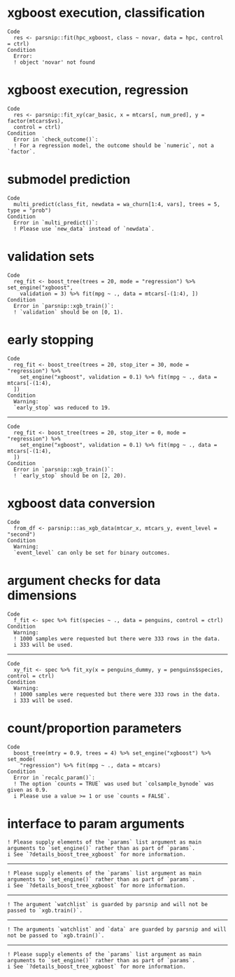 # xgboost execution, classification

    Code
      res <- parsnip::fit(hpc_xgboost, class ~ novar, data = hpc, control = ctrl)
    Condition
      Error:
      ! object 'novar' not found

# xgboost execution, regression

    Code
      res <- parsnip::fit_xy(car_basic, x = mtcars[, num_pred], y = factor(mtcars$vs),
      control = ctrl)
    Condition
      Error in `check_outcome()`:
      ! For a regression model, the outcome should be `numeric`, not a `factor`.

# submodel prediction

    Code
      multi_predict(class_fit, newdata = wa_churn[1:4, vars], trees = 5, type = "prob")
    Condition
      Error in `multi_predict()`:
      ! Please use `new_data` instead of `newdata`.

# validation sets

    Code
      reg_fit <- boost_tree(trees = 20, mode = "regression") %>% set_engine("xgboost",
        validation = 3) %>% fit(mpg ~ ., data = mtcars[-(1:4), ])
    Condition
      Error in `parsnip::xgb_train()`:
      ! `validation` should be on [0, 1).

# early stopping

    Code
      reg_fit <- boost_tree(trees = 20, stop_iter = 30, mode = "regression") %>%
        set_engine("xgboost", validation = 0.1) %>% fit(mpg ~ ., data = mtcars[-(1:4),
      ])
    Condition
      Warning:
      `early_stop` was reduced to 19.

---

    Code
      reg_fit <- boost_tree(trees = 20, stop_iter = 0, mode = "regression") %>%
        set_engine("xgboost", validation = 0.1) %>% fit(mpg ~ ., data = mtcars[-(1:4),
      ])
    Condition
      Error in `parsnip::xgb_train()`:
      ! `early_stop` should be on [2, 20).

# xgboost data conversion

    Code
      from_df <- parsnip:::as_xgb_data(mtcar_x, mtcars_y, event_level = "second")
    Condition
      Warning:
      `event_level` can only be set for binary outcomes.

# argument checks for data dimensions

    Code
      f_fit <- spec %>% fit(species ~ ., data = penguins, control = ctrl)
    Condition
      Warning:
      ! 1000 samples were requested but there were 333 rows in the data.
      i 333 will be used.

---

    Code
      xy_fit <- spec %>% fit_xy(x = penguins_dummy, y = penguins$species, control = ctrl)
    Condition
      Warning:
      ! 1000 samples were requested but there were 333 rows in the data.
      i 333 will be used.

# count/proportion parameters

    Code
      boost_tree(mtry = 0.9, trees = 4) %>% set_engine("xgboost") %>% set_mode(
        "regression") %>% fit(mpg ~ ., data = mtcars)
    Condition
      Error in `recalc_param()`:
      ! The option `counts = TRUE` was used but `colsample_bynode` was given as 0.9.
      i Please use a value >= 1 or use `counts = FALSE`.

# interface to param arguments

    ! Please supply elements of the `params` list argument as main arguments to `set_engine()` rather than as part of `params`.
    i See `?details_boost_tree_xgboost` for more information.

---

    ! Please supply elements of the `params` list argument as main arguments to `set_engine()` rather than as part of `params`.
    i See `?details_boost_tree_xgboost` for more information.

---

    ! The argument `watchlist` is guarded by parsnip and will not be passed to `xgb.train()`.

---

    ! The arguments `watchlist` and `data` are guarded by parsnip and will not be passed to `xgb.train()`.

---

    ! Please supply elements of the `params` list argument as main arguments to `set_engine()` rather than as part of `params`.
    i See `?details_boost_tree_xgboost` for more information.

